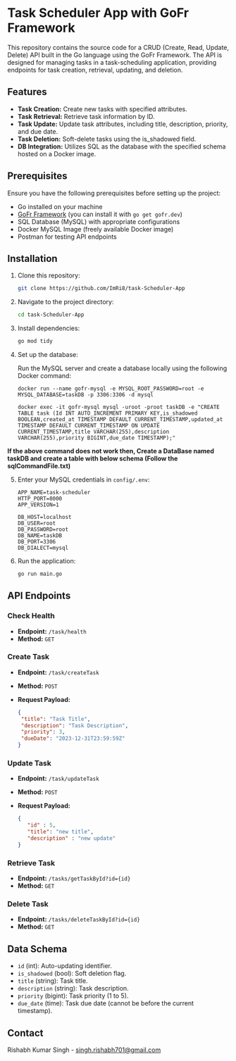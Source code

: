 
# Task Scheduler App with GoFr Framework

This repository contains the source code for a CRUD (Create, Read, Update, Delete) API built in the Go language using the GoFr Framework. The API is designed for managing tasks in a task-scheduling application, providing endpoints for task creation, retrieval, updating, and deletion.

## Features

- **Task Creation:** Create new tasks with specified attributes.
- **Task Retrieval:** Retrieve task information by ID.
- **Task Update:** Update task attributes, including title, description, priority, and due date.
- **Task Deletion:** Soft-delete tasks using the is_shadowed field.
- **DB Integration:** Utilizes SQL as the database with the specified schema hosted on a Docker image.

## Prerequisites

Ensure you have the following prerequisites before setting up the project:

- Go installed on your machine
- [GoFr Framework](https://gofr.dev/docs) (you can install it with `go get gofr.dev`)
- SQL Database (MySQL) with appropriate configurations
- Docker MySQL Image (freely available Docker image)
- Postman for testing API endpoints

## Installation

1. Clone this repository:

   ```bash
   git clone https://github.com/ImRi8/task-Scheduler-App
   ```

2. Navigate to the project directory:

   ```bash
   cd task-Scheduler-App
   ```

3. Install dependencies:

   ```bash
   go mod tidy
   ```

4. Set up the database:

   Run the MySQL server and create a database locally using the following Docker command:

   ```
   docker run --name gofr-mysql -e MYSQL_ROOT_PASSWORD=root -e MYSQL_DATABASE=taskDB -p 3306:3306 -d mysql
   ```
   ```
   docker exec -it gofr-mysql mysql -uroot -proot taskDB -e "CREATE TABLE task (Id INT AUTO_INCREMENT PRIMARY KEY,is_shadowed BOOLEAN,created_at TIMESTAMP DEFAULT CURRENT_TIMESTAMP,updated_at TIMESTAMP DEFAULT CURRENT_TIMESTAMP ON UPDATE CURRENT_TIMESTAMP,title VARCHAR(255),description VARCHAR(255),priority BIGINT,due_date TIMESTAMP);"
   ```
**If the above command does not work then, Create a DataBase named taskDB and create a table with below schema (Follow the sqlCommandFile.txt)**

5. Enter your MySQL credentials in `config/.env`:

   ```env
   APP_NAME=task-scheduler
   HTTP_PORT=8000
   APP_VERSION=1

   DB_HOST=localhost
   DB_USER=root
   DB_PASSWORD=root
   DB_NAME=taskDB
   DB_PORT=3306
   DB_DIALECT=mysql
   ```

6. Run the application:

   ```bash
   go run main.go
   ```

## API Endpoints

### Check Health

- **Endpoint:** `/task/health`
- **Method:** `GET`

### Create Task

- **Endpoint:** `/task/createTask`
- **Method:** `POST`
- **Request Payload:**

  ```json
  {
   "title": "Task Title",
   "description": "Task Description",
   "priority": 3,
   "dueDate": "2023-12-31T23:59:59Z"
  }
  ```

### Update Task

- **Endpoint:** `/task/updateTask`
- **Method:** `POST`
- **Request Payload:**

  ```json
  {
     "id" : 5,
     "title": "new title",
     "description" : "new update"
  }
  ```

### Retrieve Task

- **Endpoint:** `/tasks/getTaskById?id={id}`
- **Method:** `GET`

### Delete Task

- **Endpoint:** `/tasks/deleteTaskById?id={id}`
- **Method:** `GET`

## Data Schema

- `id` (int): Auto-updating identifier.
- `is_shadowed` (bool): Soft deletion flag.
- `title` (string): Task title.
- `description` (string): Task description.
- `priority` (bigint): Task priority (1 to 5).
- `due_date` (time): Task due date (cannot be before the current timestamp).


## Contact

Rishabh Kumar Singh - singh.rishabh701@gmail.com
